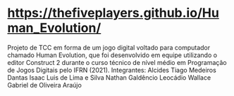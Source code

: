 # https://thefiveplayers.github.io/Human_Evolution/
Projeto de TCC em forma de um jogo digital voltado para computador chamado Human Evolution, que foi desenvolvido em equipe utilizando o editor Construct 2 durante o curso técnico de nível médio em Programação de Jogos Digitais pelo IFRN (2021).
Integrantes:
Alcides Tiago Medeiros Dantas
Isaac Luis de Lima e Silva
Nathan Galdêncio Leocádio
Wallace Gabriel de Oliveira Araújo
